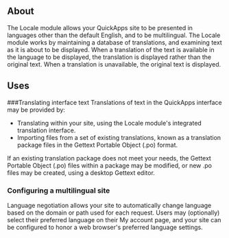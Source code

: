 ## About
The Locale module allows your QuickApps site to be presented in languages other than the default English, and to be multilingual. The Locale module works by maintaining a database of translations, and examining text as it is about to be displayed. When a translation of the text is available in the language to be displayed, the translation is displayed rather than the original text. When a translation is unavailable, the original text is displayed.

## Uses
###Translating interface text
Translations of text in the QuickApps interface may be provided by:

* Translating within your site, using the Locale module's integrated translation interface.
* Importing files from a set of existing translations, known as a translation package files in the Gettext Portable Object (.po) format.

If an existing translation package does not meet your needs, the Gettext Portable Object (.po) files within a package may be modified, or new .po files may be created, using a desktop Gettext editor.

### Configuring a multilingual site
Language negotiation allows your site to automatically change language based on the domain or path used for each request. Users may (optionally) select their preferred language on their My account page, and your site can be configured to honor a web browser's preferred language settings. 

